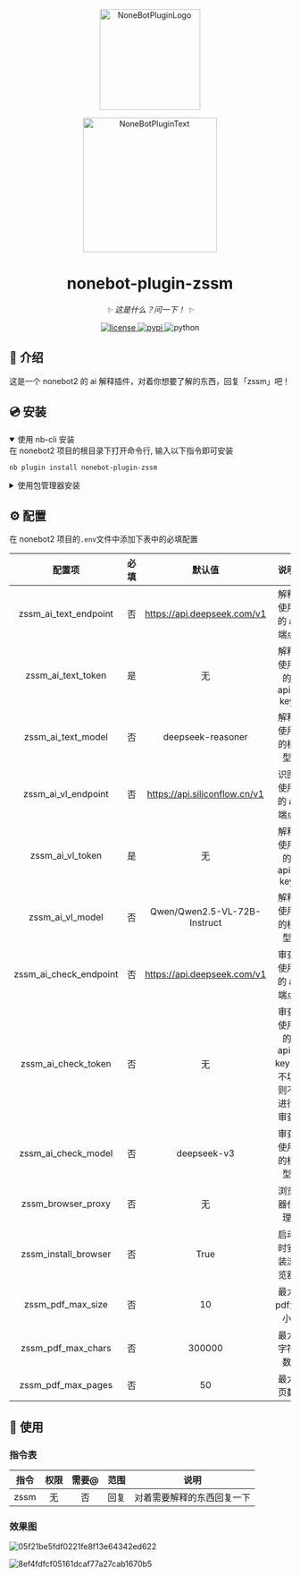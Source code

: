 <div align="center">
  <a href="https://v2.nonebot.dev/store"><img src="https://github.com/A-kirami/nonebot-plugin-template/blob/resources/nbp_logo.png" width="180" height="180" alt="NoneBotPluginLogo"></a>
  <br>
  <p><img src="https://github.com/A-kirami/nonebot-plugin-template/blob/resources/NoneBotPlugin.svg" width="240" alt="NoneBotPluginText"></p>
</div>

<div align="center">

# nonebot-plugin-zssm

_✨ 这是什么？问一下！ ✨_


<a href="./LICENSE">
    <img src="https://img.shields.io/github/license/owner/nonebot-plugin-zssm.svg" alt="license">
</a>
<a href="https://pypi.python.org/pypi/nonebot-plugin-zssm">
    <img src="https://img.shields.io/pypi/v/nonebot-plugin-zssm.svg" alt="pypi">
</a>
<img src="https://img.shields.io/badge/python-3.12+-blue.svg" alt="python">

</div>

## 📖 介绍

这是一个 nonebot2 的 ai 解释插件，对着你想要了解的东西，回复「zssm」吧！

## 💿 安装

<details open>
<summary>使用 nb-cli 安装</summary>
在 nonebot2 项目的根目录下打开命令行, 输入以下指令即可安装

    nb plugin install nonebot-plugin-zssm

</details>

<details>
<summary>使用包管理器安装</summary>
在 nonebot2 项目的插件目录下, 打开命令行, 根据你使用的包管理器, 输入相应的安装命令

<details>
<summary>pip</summary>

    pip install nonebot-plugin-zssm
</details>
<details>
<summary>pdm</summary>

    pdm add nonebot-plugin-zssm
</details>
<details>
<summary>poetry</summary>

    poetry add nonebot-plugin-zssm
</details>
<details>
<summary>conda</summary>

    conda install nonebot-plugin-zssm
</details>

打开 nonebot2 项目根目录下的 `pyproject.toml` 文件, 在 `[tool.nonebot]` 部分追加写入

    plugins = ["nonebot_plugin_zssm"]

</details>

## ⚙️ 配置

在 nonebot2 项目的`.env`文件中添加下表中的必填配置

| 配置项 | 必填 | 默认值 | 说明 |
|:-----:|:----:|:----:|:----:|
| zssm_ai_text_endpoint | 否 | https://api.deepseek.com/v1 | 解释使用的 ai 端点 |
| zssm_ai_text_token | 是 | 无 | 解释使用的 api-key |
| zssm_ai_text_model | 否 | deepseek-reasoner | 解释使用的模型 |
| zssm_ai_vl_endpoint | 否 | https://api.siliconflow.cn/v1 | 识图使用的 ai 端点 |
| zssm_ai_vl_token | 是 | 无 | 解释使用的 api-key |
| zssm_ai_vl_model | 否 | Qwen/Qwen2.5-VL-72B-Instruct | 解释使用的模型 |
| zssm_ai_check_endpoint | 否 | https://api.deepseek.com/v1 | 审查使用的 ai 端点 |
| zssm_ai_check_token | 否 | 无 | 审查使用的 api-key，不填则不进行审查 |
| zssm_ai_check_model | 否 | deepseek-v3 | 审查使用的模型 |
| zssm_browser_proxy | 否 | 无 | 浏览器代理 |
| zssm_install_browser | 否 | True | 启动时安装浏览器 |
| zssm_pdf_max_size | 否 | 10 | 最大pdf大小 |
| zssm_pdf_max_chars | 否 | 300000 | 最大字符数 |
| zssm_pdf_max_pages | 否 | 50 | 最大页数 |

## 🎉 使用
### 指令表
| 指令 | 权限 | 需要@ | 范围 | 说明 |
|:-----:|:----:|:----:|:----:|:----:|
| zssm | 无 | 否 | 回复 | 对着需要解释的东西回复一下 |

### 效果图

![05f21be5fdf0221fe8f13e64342ed622](https://github.com/user-attachments/assets/68e806b6-895e-41dd-a08e-303b1a2abcb3)

![8ef4fdfcf05161dcaf77a27cab1670b5](https://github.com/user-attachments/assets/496b26e3-3f93-4db1-8687-88a0637122ff)

